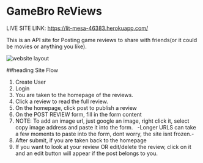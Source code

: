 # GameBro ReViews
LIVE SITE LINK:
https://lit-mesa-46383.herokuapp.com/

This is an API site for Posting game reviews to share with friends(or it could be movies or anything you like).

![website layout](https://user-images.githubusercontent.com/28571966/37611576-11f17800-2b79-11e8-987b-5a96b4f852e2.png)

##heading Site Flow

1. Create User
2. Login
3. You are taken to the homepage of the reviews.
4. Click a review to read the full review.
5. On the homepage, click post to publish a review
6. On the POST REVIEW form, fill in the form content
7. NOTE: To add an image url, just google an image, right click it, select copy image address and paste it into the form.
   -Longer URLS can take a few moments to paste into the form, dont worry, the site isnt frozen.-
8. After submit, if you are taken back to the homepage
9. If you want to look at your review OR edit/delete the review, click on it and an edit button will appear if the post belongs to you.
